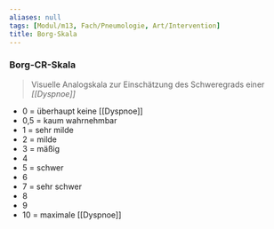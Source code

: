 ```yaml
---
aliases: null
tags: [Modul/m13, Fach/Pneumologie, Art/Intervention]
title: Borg-Skala
---
```

### Borg-CR-Skala
> Visuelle Analogskala zur Einschätzung des Schweregrads einer *[[Dyspnoe]]*

- 0 = überhaupt keine [[Dyspnoe]]
- 0,5 = kaum wahrnehmbar
- 1 = sehr milde
- 2 = milde
- 3 = mäßig
- 4
- 5 = schwer
- 6
- 7 = sehr schwer
- 8
- 9
- 10 = maximale [[Dyspnoe]]
